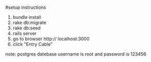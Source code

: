 #setup instructions

1. bundle install
2. rake db:migrate
3. rake db:seed
4. rails server
5. go to browser http:// localhost:3000
6. click "Entry Cable"

note: postgres datebase username is root and password is 123456

